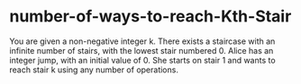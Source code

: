 # number-of-ways-to-reach-Kth-Stair
You are given a non-negative integer k. There exists a staircase with an infinite number of stairs, with the lowest stair numbered 0.  Alice has an integer jump, with an initial value of 0. She starts on stair 1 and wants to reach stair k using any number of operations.
